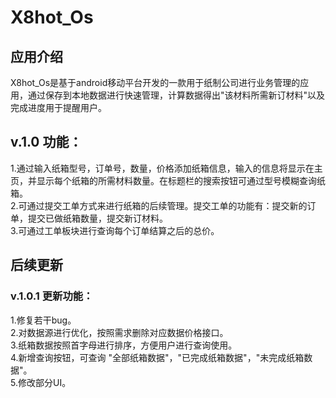 # X8hot_Os

## 应用介绍

X8hot_Os是基于android移动平台开发的一款用于纸制公司进行业务管理的应用，通过保存到本地数据进行快速管理，计算数据得出"该材料所需新订材料"以及完成进度用于提醒用户。

## v.1.0 功能：

1.通过输入纸箱型号，订单号，数量，价格添加纸箱信息，输入的信息将显示在主页，并显示每个纸箱的所需材料数量。在标题栏的搜索按钮可通过型号模糊查询纸箱。</br>
2.可通过提交工单方式来进行纸箱的后续管理。提交工单的功能有：提交新的订单，提交已做纸箱数量，提交新订材料。</br>
3.可通过工单板块进行查询每个订单结算之后的总价。

## 后续更新

### v.1.0.1 更新功能：

1.修复若干bug。</br>
2.对数据源进行优化，按照需求删除对应数据价格接口。</br>
3.纸箱数据按照首字母进行排序，方便用户进行查询使用。</br>
4.新增查询按钮，可查询 "全部纸箱数据"，"已完成纸箱数据"，"未完成纸箱数据"。</br>
5.修改部分UI。

